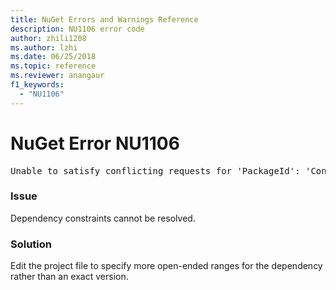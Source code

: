 ```yaml
---
title: NuGet Errors and Warnings Reference
description: NU1106 error code
author: zhili1208
ms.author: lzhi
ms.date: 06/25/2018
ms.topic: reference
ms.reviewer: anangaur
f1_keywords: 
  - "NU1106"
---
```


# NuGet Error NU1106

<pre>Unable to satisfy conflicting requests for 'PackageId': 'Conflict path' Framework: 'Target graph'</pre>

### Issue
Dependency constraints cannot be resolved.

### Solution
Edit the project file to specify more open-ended ranges for the dependency rather than an exact version.